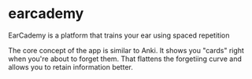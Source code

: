 # earcademy
EarCademy is a platform that trains your ear using spaced repetition

The core concept of the app is similar to Anki. It shows you "cards" right when you're about to forget them. That flattens the forgetiing curve and allows you to retain information better.
